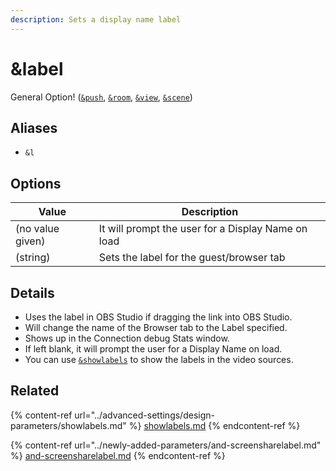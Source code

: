 ```yaml
---
description: Sets a display name label
---
```


# \&label

General Option! ([`&push`](../source-settings/push.md), [`&room`](room.md), [`&view`](../advanced-settings/view-parameters/view.md), [`&scene`](../advanced-settings/view-parameters/scene.md))

## Aliases

* `&l`

## Options

| Value            | Description                                        |
| ---------------- | -------------------------------------------------- |
| (no value given) | It will prompt the user for a Display Name on load |
| (string)         | Sets the label for the guest/browser tab           |

## Details

* Uses the label in OBS Studio if dragging the link into OBS Studio.
* Will change the name of the Browser tab to the Label specified.
* Shows up in the Connection debug Stats window.
* If left blank, it will prompt the user for a Display Name on load.
* You can use [`&showlabels`](../advanced-settings/design-parameters/showlabels.md) to show the labels in the video sources.

## Related

{% content-ref url="../advanced-settings/design-parameters/showlabels.md" %}
[showlabels.md](../advanced-settings/design-parameters/showlabels.md)
{% endcontent-ref %}

{% content-ref url="../newly-added-parameters/and-screensharelabel.md" %}
[and-screensharelabel.md](../newly-added-parameters/and-screensharelabel.md)
{% endcontent-ref %}
